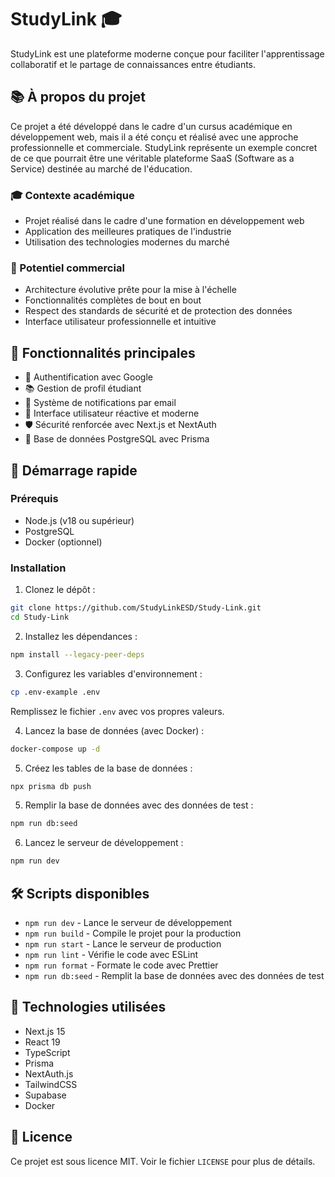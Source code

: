 # StudyLink 🎓

StudyLink est une plateforme moderne conçue pour faciliter l'apprentissage collaboratif et le partage de connaissances entre étudiants.

## 📚 À propos du projet

Ce projet a été développé dans le cadre d'un cursus académique en développement web, mais il a été conçu et réalisé avec une approche professionnelle et commerciale. StudyLink représente un exemple concret de ce que pourrait être une véritable plateforme SaaS (Software as a Service) destinée au marché de l'éducation.

### 🎓 Contexte académique

- Projet réalisé dans le cadre d'une formation en développement web
- Application des meilleures pratiques de l'industrie
- Utilisation des technologies modernes du marché

### 💼 Potentiel commercial

- Architecture évolutive prête pour la mise à l'échelle
- Fonctionnalités complètes de bout en bout
- Respect des standards de sécurité et de protection des données
- Interface utilisateur professionnelle et intuitive

## 🎯 Fonctionnalités principales

- 👥 Authentification avec Google
- 📚 Gestion de profil étudiant
- 📧 Système de notifications par email
- 🔄 Interface utilisateur réactive et moderne
- 🛡️ Sécurité renforcée avec Next.js et NextAuth
- 💾 Base de données PostgreSQL avec Prisma

## 🚀 Démarrage rapide

### Prérequis

- Node.js (v18 ou supérieur)
- PostgreSQL
- Docker (optionnel)

### Installation

1. Clonez le dépôt :

```bash
git clone https://github.com/StudyLinkESD/Study-Link.git
cd Study-Link
```

2. Installez les dépendances :

```bash
npm install --legacy-peer-deps
```

3. Configurez les variables d'environnement :

```bash
cp .env-example .env
```

Remplissez le fichier `.env` avec vos propres valeurs.

4. Lancez la base de données (avec Docker) :

```bash
docker-compose up -d
```

5. Créez les tables de la base de données :

```bash
npx prisma db push
```

5. Remplir la base de données avec des données de test :

```bash
npm run db:seed
```

6. Lancez le serveur de développement :

```bash
npm run dev
```

## 🛠️ Scripts disponibles

- `npm run dev` - Lance le serveur de développement
- `npm run build` - Compile le projet pour la production
- `npm run start` - Lance le serveur de production
- `npm run lint` - Vérifie le code avec ESLint
- `npm run format` - Formate le code avec Prettier
- `npm run db:seed` - Remplit la base de données avec des données de test

## 🔧 Technologies utilisées

- Next.js 15
- React 19
- TypeScript
- Prisma
- NextAuth.js
- TailwindCSS
- Supabase
- Docker

## 📄 Licence

Ce projet est sous licence MIT. Voir le fichier `LICENSE` pour plus de détails.
